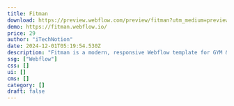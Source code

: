```yaml
---
title: Fitman
download: https://preview.webflow.com/preview/fitman?utm_medium=preview_link&utm_source=designer&utm_content=fitman&preview=a0a3991d73198be6a0bc0e555cafc133&workflow=preview
demo: https://fitman.webflow.io/
price: 29
author: "iTechNotion"
date: 2024-12-01T05:19:54.530Z
description: "Fitman is a modern, responsive Webflow template for GYM & fitness centers. With customizable features and a sleek design, it's ideal for showcasing your business online."
ssg: ["Webflow"]
css: []
ui: []
cms: []
category: []
draft: false
---
```

